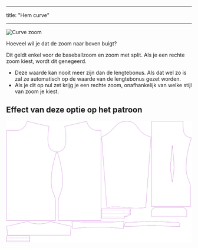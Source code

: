 - - -
title: "Hem curve"
- - -

![Curve zoom](hemcurve.svg)

Hoeveel wil je dat de zoom naar boven buigt?

<Note>

Dit geldt enkel voor de baseballzoom en zoom met split. Als je een rechte zoom kiest, wordt dit genegeerd.
- Deze waarde kan nooit meer zijn dan de lengtebonus. Als dat wel zo is zal ze automatisch op de waarde van de lengtebonus gezet worden.
- Als je dit op nul zet krijg je een rechte zoom, onafhankelijk van welke stijl van zoom je kiest.

</Note>

## Effect van deze optie op het patroon

![Deze afbeelding toont het effect van deze optie door meerdere varianten die een andere waarde hebben voor deze optie te vervangen](simon_hemcurve_sample.svg "Effect of this option on the pattern")
